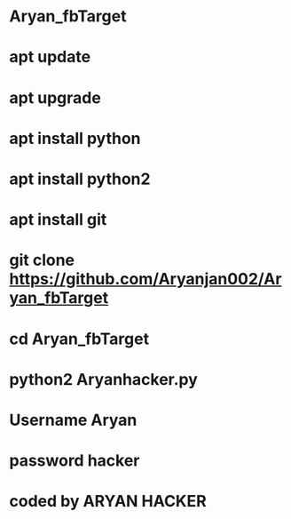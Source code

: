 # Aryan_fbTarget
# apt update 
# apt upgrade 
# apt install python 
# apt install python2 
# apt install git 
# git clone https://github.com/Aryanjan002/Aryan_fbTarget
# cd Aryan_fbTarget
# python2 Aryanhacker.py 
# Username Aryan 
# password hacker 
# coded by ARYAN HACKER 
